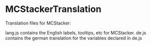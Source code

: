 # MCStackerTranslation
Translation files for MCStacker:

lang.js contains the English labels, tooltips, etc for MCStacker.
de.js contains the german translation for the variables declared in de.js
